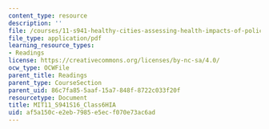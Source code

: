 ```yaml
---
content_type: resource
description: ''
file: /courses/11-s941-healthy-cities-assessing-health-impacts-of-policies-and-plans-spring-2016/af5a150ce2eb7985e5ecf070e73ac6ad_MIT11_S941S16_Class6HIA.pdf
file_type: application/pdf
learning_resource_types:
- Readings
license: https://creativecommons.org/licenses/by-nc-sa/4.0/
ocw_type: OCWFile
parent_title: Readings
parent_type: CourseSection
parent_uid: 86c7fa85-5aaf-15a7-848f-8722c033f20f
resourcetype: Document
title: MIT11_S941S16_Class6HIA
uid: af5a150c-e2eb-7985-e5ec-f070e73ac6ad
---
```

